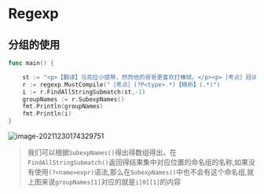 # Regexp

## 分组的使用

```go
func main() {

	st := "<p>【翻译】马克拉小提琴，然而他的哥哥更喜欢打棒球。</p><p>［考点］冠词的用法</p><p>【精析】B乐器前面应用定冠词the， play the violin意为“拉小提琴”；表示球类、棋类等体育运动和娱乐活动的名词之前，不加冠词，play baseball意为“打棒球”。故选B。</p>"
	r := regexp.MustCompile("［考点］(?P<type>.*)【精析】(.*)")
	i := r.FindAllStringSubmatch(st,-1)
	groupNames := r.SubexpNames()
 	fmt.Println(groupNames)
	fmt.Println(i)
}

```

![image-20211230174329751](D:\markdown\golang\Untitled.assets\image-20211230174329751.png)

> 我们可以根据`SubexpNames()`得出得数组得出，在`FindAllStringSubmatch()`返回得结果集中对应位置的命名组的名称,如果没有使用`(?<name>expr)`语法,那么在`SubexpNames()`中也不会有这个命名组,就上图来说`groupNames[1]`对应的就是`i[0][1]`的内容

